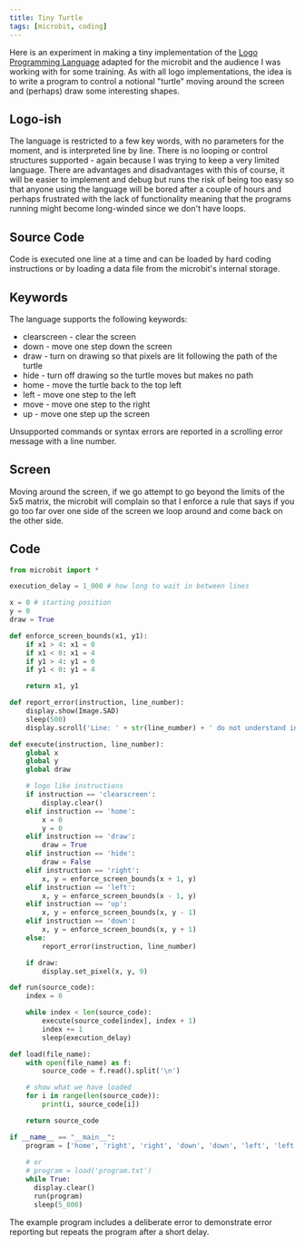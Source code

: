 ```yaml
---
title: Tiny Turtle
tags: [microbit, coding]
---
```


Here is an experiment in making a tiny implementation of the 
[Logo Programming Language](https://en.wikipedia.org/wiki/Logo_(programming_language)) 
adapted for the microbit and the audience I was working with for some training. As with all 
logo implementations, the idea is to write a program to control a notional 
"turtle" moving around the screen and (perhaps) draw some interesting shapes.

## Logo-ish 

The language is restricted to a few key words, with no parameters for the moment, and is 
interpreted line by line. There is no looping or control structures supported - again 
because I was trying to keep a very limited language. There are advantages and disadvantages 
with this of course, it will be easier to implement and debug but runs the risk of being 
too easy so that anyone using the language will be bored after a couple of hours and perhaps
frustrated with the lack of functionality meaning that the programs running might become 
long-winded since we don't have loops.


## Source Code

Code is executed one line at a time and can be loaded by hard coding instructions 
or by loading a data file from the microbit's internal storage. 


## Keywords

The language supports the following keywords:

* clearscreen - clear the screen 
* down - move one step down the screen
* draw - turn on drawing so that pixels are lit following the path of the turtle
* hide - turn off drawing so the turtle moves but makes no path
* home - move the turtle back to the top left
* left - move one step to the left
* move - move one step to the right
* up - move one step up the screen

Unsupported commands or syntax errors are reported in a scrolling error message with a 
line number. 


## Screen

Moving around the screen, if we go attempt to go beyond the limits of the 5x5 matrix, 
the microbit will complain so that I enforce a rule that says if you go too far over one 
side of the screen we loop around and come back on the other side. 


## Code

```python
from microbit import *

execution_delay = 1_000 # how long to wait in between lines

x = 0 # starting position
y = 0
draw = True 

def enforce_screen_bounds(x1, y1):
    if x1 > 4: x1 = 0
    if x1 < 0: x1 = 4
    if y1 > 4: y1 = 0
    if y1 < 0: y1 = 4

    return x1, y1

def report_error(instruction, line_number):
    display.show(Image.SAD)
    sleep(500)
    display.scroll('Line: ' + str(line_number) + ' do not understand instruction: ' + instruction)

def execute(instruction, line_number):
    global x
    global y
    global draw 

    # logo like instructions
    if instruction == 'clearscreen':
        display.clear()
    elif instruction == 'home':
        x = 0
        y = 0
    elif instruction == 'draw':
        draw = True
    elif instruction == 'hide':
        draw = False
    elif instruction == 'right':
        x, y = enforce_screen_bounds(x + 1, y)
    elif instruction == 'left':
        x, y = enforce_screen_bounds(x - 1, y)
    elif instruction == 'up':
        x, y = enforce_screen_bounds(x, y - 1)
    elif instruction == 'down':
        x, y = enforce_screen_bounds(x, y + 1)
    else:
        report_error(instruction, line_number)

    if draw:
        display.set_pixel(x, y, 9)

def run(source_code):
    index = 0

    while index < len(source_code):        
        execute(source_code[index], index + 1)
        index += 1
        sleep(execution_delay)

def load(file_name):
    with open(file_name) as f:
        source_code = f.read().split('\n')

    # show what we have loaded
    for i in range(len(source_code)):
        print(i, source_code[i])

    return source_code

if __name__ == "__main__":
    program = ['home', 'right', 'right', 'down', 'down', 'left', 'left', 'blarg'] 
    
    # or 
    # program = load('program.txt')
    while True:
      display.clear()
      run(program)
      sleep(5_000)

```

The example program includes a deliberate error to demonstrate error reporting but repeats the program 
after a short delay.

